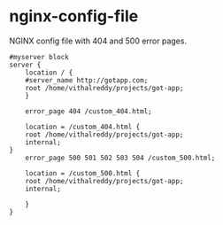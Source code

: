 # nginx-config-file
NGINX config file with 404 and 500 error pages.

```
#myserver block
server {
	location / {
	#server_name http://gotapp.com;
	root /home/vithalreddy/projects/got-app;
	}
	
	error_page 404 /custom_404.html;
 
	location = /custom_404.html {
 	root /home/vithalreddy/projects/got-app;
	internal;
}	
	error_page 500 501 502 503 504 /custom_500.html;

	location = /custom_500.html {
	root /home/vithalreddy/projects/got-app;
	internal;

	}
}

```
